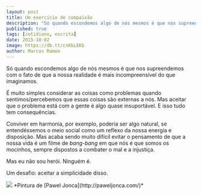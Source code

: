 ```yaml
---
layout: post
title: Um exercício de compaixão
description: "Só quando escondemos algo de nós mesmos é que nos supreendemos com o fato de que a nossa realidade é mais incompreensível do que imaginamos."
published: true
tags: [cotidiano, escrita]
date: 2015-10-02
image: https://db.tt/cnKkLEKb
author: Marcos Ramon
---
```


Só quando escondemos algo de nós mesmos é que nos supreendemos com o fato de que a nossa realidade é mais incompreensível do que imaginamos.

É muito simples considerar as coisas como problemas quando sentimos/percebemos que essas coisas são externas a nós. Mas aceitar que o problema está com a gente é algo quase insuportável. E isso tudo tem consequências. 

Conviver em harmonia, por exemplo, poderia ser algo natural, se entendéssemos o meio social como um reflexo da nossa energia e disposição. Mas acaba sendo muito difícil evitar o pensamento de que a nossa vida é um filme de *bang-bang* em que nós é que somos os mocinhos, sempre dispostos a combater o mal e a injustiça.

Mas eu não sou herói. Ninguém é. 

Um desafio: aceitar a simplicidade disso.

<img src="https://db.tt/cnKkLEKb">
*Pintura de [Pawel Jonca](http://paweljonca.com/)*
